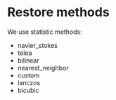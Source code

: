 # Restore methods
We use statistic methods:
* navier_stokes 
* telea
* bilinear
* nearest_neighbor
* custom
* lanczos
* bicubic
